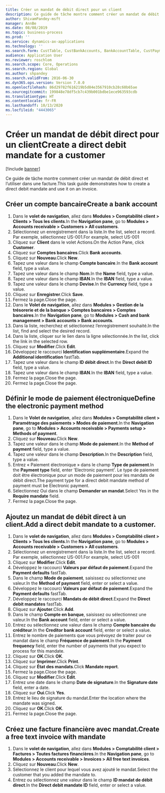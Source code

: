 ```yaml
---
title: Créer un mandat de débit direct pour un client
description: Ce guide de tâche montre comment créer un mandat de débit direct et l’utiliser dans une facture.
author: ShivamPandey-msft
manager: AnnBe
ms.date: 08/08/2019
ms.topic: business-process
ms.prod: ''
ms.service: dynamics-ax-applications
ms.technology: ''
ms.search.form: CustTable, CustBankAccounts, BankAccountTable, CustPaymMode, CustDirectDebitMandate, BankAccountTableLookUp, SrsReportViewerForm,  LogisticsAddressCityLookup, CustFreeInvoice, CustTableLookup
audience: Application User
ms.reviewer: roschlom
ms.search.scope: Core, Operations
ms.search.region: Global
ms.author: shpandey
ms.search.validFrom: 2016-06-30
ms.dyn365.ops.version: Version 7.0.0
ms.openlocfilehash: 86d29782f616219b5d84e3567910cb28c60b65ae
ms.sourcegitcommit: 199848e78df5cb7c439b001bdbe1ece963593cdb
ms.translationtype: HT
ms.contentlocale: fr-FR
ms.lasthandoff: 10/13/2020
ms.locfileid: "4443065"
---
```

# <a name="create-a-direct-debit-mandate-for-a-customer"></a><span data-ttu-id="f8f7b-103">Créer un mandat de débit direct pour un client</span><span class="sxs-lookup"><span data-stu-id="f8f7b-103">Create a direct debit mandate for a customer</span></span>

[!include [banner](../../includes/banner.md)]

<span data-ttu-id="f8f7b-104">Ce guide de tâche montre comment créer un mandat de débit direct et l’utiliser dans une facture.</span><span class="sxs-lookup"><span data-stu-id="f8f7b-104">This task guide demonstrates how to create a direct debit mandate and use it on an invoice.</span></span>


## <a name="create-a-bank-account"></a><span data-ttu-id="f8f7b-105">Créer un compte bancaire</span><span class="sxs-lookup"><span data-stu-id="f8f7b-105">Create a bank account</span></span>
1. <span data-ttu-id="f8f7b-106">Dans le **volet de navigation**, allez dans **Modules > Comptabilité client > Clients > Tous les clients**.</span><span class="sxs-lookup"><span data-stu-id="f8f7b-106">In the **Navigation pane**, go to **Modules > Accounts receivable > Customers > All customers**.</span></span>
2. <span data-ttu-id="f8f7b-107">Sélectionnez un enregistrement dans la liste.</span><span class="sxs-lookup"><span data-stu-id="f8f7b-107">In the list, select a record.</span></span> <span data-ttu-id="f8f7b-108">Par exemple, sélectionnez US-001.</span><span class="sxs-lookup"><span data-stu-id="f8f7b-108">For example, select US-001</span></span>
3. <span data-ttu-id="f8f7b-109">Cliquez sur **Client** dans le volet Actions.</span><span class="sxs-lookup"><span data-stu-id="f8f7b-109">On the Action Pane, click **Customer**.</span></span>
4. <span data-ttu-id="f8f7b-110">Cliquez sur **Comptes bancaires**.</span><span class="sxs-lookup"><span data-stu-id="f8f7b-110">Click **Bank accounts**.</span></span>
5. <span data-ttu-id="f8f7b-111">Cliquez sur **Nouveau**.</span><span class="sxs-lookup"><span data-stu-id="f8f7b-111">Click **New**.</span></span>
6. <span data-ttu-id="f8f7b-112">Tapez une valeur dans le champ **Compte bancaire**.</span><span class="sxs-lookup"><span data-stu-id="f8f7b-112">In the **Bank account** field, type a value.</span></span>
7. <span data-ttu-id="f8f7b-113">Tapez une valeur dans le champ **Nom**.</span><span class="sxs-lookup"><span data-stu-id="f8f7b-113">In the **Name** field, type a value.</span></span>
8. <span data-ttu-id="f8f7b-114">Tapez une valeur dans le champ **IBAN**.</span><span class="sxs-lookup"><span data-stu-id="f8f7b-114">In the **IBAN** field, type a value.</span></span>
9. <span data-ttu-id="f8f7b-115">Tapez une valeur dans le champ **Devise**.</span><span class="sxs-lookup"><span data-stu-id="f8f7b-115">In the **Currency** field, type a value.</span></span>
10. <span data-ttu-id="f8f7b-116">Cliquez sur **Enregistrer**.</span><span class="sxs-lookup"><span data-stu-id="f8f7b-116">Click **Save**.</span></span>
11. <span data-ttu-id="f8f7b-117">Fermez la page.</span><span class="sxs-lookup"><span data-stu-id="f8f7b-117">Close the page.</span></span>
12. <span data-ttu-id="f8f7b-118">Dans le **Volet de navigation**, allez dans **Modules > Gestion de la trésorerie et de la banque > Comptes bancaires > Comptes bancaires**.</span><span class="sxs-lookup"><span data-stu-id="f8f7b-118">In the **Navigation pane**, go to **Modules > Cash and bank management > Bank accounts > Bank accounts**.</span></span>
13. <span data-ttu-id="f8f7b-119">Dans la liste, recherchez et sélectionnez l’enregistrement souhaité.</span><span class="sxs-lookup"><span data-stu-id="f8f7b-119">In the list, find and select the desired record.</span></span>
14. <span data-ttu-id="f8f7b-120">Dans la liste, cliquer sur le lien dans la ligne sélectionnée.</span><span class="sxs-lookup"><span data-stu-id="f8f7b-120">In the list, click the link in the selected row.</span></span>
15. <span data-ttu-id="f8f7b-121">Cliquez sur **Modifier**.</span><span class="sxs-lookup"><span data-stu-id="f8f7b-121">Click **Edit**.</span></span>
16. <span data-ttu-id="f8f7b-122">Développez le raccourci **Identification supplémentaire**.</span><span class="sxs-lookup"><span data-stu-id="f8f7b-122">Expand the **Additional identification** fastTab.</span></span>
17. <span data-ttu-id="f8f7b-123">Tapez une valeur dans le champ **ID débit direct**.</span><span class="sxs-lookup"><span data-stu-id="f8f7b-123">In the **Direct debit ID** field, type a value.</span></span>
18. <span data-ttu-id="f8f7b-124">Tapez une valeur dans le champ **IBAN**.</span><span class="sxs-lookup"><span data-stu-id="f8f7b-124">In the **IBAN** field, type a value.</span></span>
19. <span data-ttu-id="f8f7b-125">Fermez la page.</span><span class="sxs-lookup"><span data-stu-id="f8f7b-125">Close the page.</span></span>
20. <span data-ttu-id="f8f7b-126">Fermez la page.</span><span class="sxs-lookup"><span data-stu-id="f8f7b-126">Close the page.</span></span>

## <a name="define-the-electronic-payment-method"></a><span data-ttu-id="f8f7b-127">Définir le mode de paiement électronique</span><span class="sxs-lookup"><span data-stu-id="f8f7b-127">Define the electronic payment method</span></span>
1. <span data-ttu-id="f8f7b-128">Dans le **Volet de navigation**, allez dans **Modules > Comptabilité client > Paramétrage des paiements > Modes de paiement**.</span><span class="sxs-lookup"><span data-stu-id="f8f7b-128">In the **Navigation pane**, go to **Modules > Accounts receivable > Payments setup > Methods of payment**.</span></span>
2. <span data-ttu-id="f8f7b-129">Cliquez sur **Nouveau**.</span><span class="sxs-lookup"><span data-stu-id="f8f7b-129">Click **New**.</span></span>
3. <span data-ttu-id="f8f7b-130">Tapez une valeur dans le champ **Mode de paiement**.</span><span class="sxs-lookup"><span data-stu-id="f8f7b-130">In the **Method of payment** field, type a value.</span></span>
4. <span data-ttu-id="f8f7b-131">Tapez une valeur dans le champ **Description**.</span><span class="sxs-lookup"><span data-stu-id="f8f7b-131">In the **Description** field, type a value.</span></span>
5. <span data-ttu-id="f8f7b-132">Entrez « Paiement électronique » dans le champ **Type de paiement**.</span><span class="sxs-lookup"><span data-stu-id="f8f7b-132">In the **Payment type** field, enter 'Electronic payment'.</span></span> <span data-ttu-id="f8f7b-133">Le type de paiement doit être électronique pour un mode de paiement pour les mandats de débit direct.</span><span class="sxs-lookup"><span data-stu-id="f8f7b-133">The payment type for a direct debit mandate method of payment must be Electronic payment.</span></span>
6. <span data-ttu-id="f8f7b-134">Sélectionnez Oui dans le champ **Demander un mandat**.</span><span class="sxs-lookup"><span data-stu-id="f8f7b-134">Select Yes in the **Require mandate** field.</span></span>
7. <span data-ttu-id="f8f7b-135">Fermez la page.</span><span class="sxs-lookup"><span data-stu-id="f8f7b-135">Close the page.</span></span>

## <a name="add-a-direct-debit-mandate-to-a-customer"></a><span data-ttu-id="f8f7b-136">Ajoutez un mandat de débit direct à un client.</span><span class="sxs-lookup"><span data-stu-id="f8f7b-136">Add a direct debit mandate to a customer.</span></span>
1. <span data-ttu-id="f8f7b-137">Dans le **volet de navigation**, allez dans **Modules > Comptabilité client > Clients > Tous les clients**.</span><span class="sxs-lookup"><span data-stu-id="f8f7b-137">In the **Navigation pane**, go to **Modules > Accounts receivable > Customers > All customers**.</span></span>
2. <span data-ttu-id="f8f7b-138">Sélectionnez un enregistrement dans la liste.</span><span class="sxs-lookup"><span data-stu-id="f8f7b-138">In the list, select a record.</span></span> <span data-ttu-id="f8f7b-139">Par exemple, sélectionnez US-001.</span><span class="sxs-lookup"><span data-stu-id="f8f7b-139">For example, select US-001</span></span>
3. <span data-ttu-id="f8f7b-140">Cliquez sur **Modifier**.</span><span class="sxs-lookup"><span data-stu-id="f8f7b-140">Click **Edit**.</span></span>
4. <span data-ttu-id="f8f7b-141">Développez le raccourci **Valeurs par défaut de paiement**.</span><span class="sxs-lookup"><span data-stu-id="f8f7b-141">Expand the **Payment defaults** fastTab.</span></span>
5. <span data-ttu-id="f8f7b-142">Dans le champ **Mode de paiement**, saisissez ou sélectionnez une valeur.</span><span class="sxs-lookup"><span data-stu-id="f8f7b-142">In the **Method of payment** field, enter or select a value.</span></span>
6. <span data-ttu-id="f8f7b-143">Développez le raccourci **Valeurs par défaut de paiement**.</span><span class="sxs-lookup"><span data-stu-id="f8f7b-143">Expand the **Payment defaults** fastTab.</span></span>
7. <span data-ttu-id="f8f7b-144">Développez le raccourci **Mandats de débit direct**.</span><span class="sxs-lookup"><span data-stu-id="f8f7b-144">Expand the **Direct debit mandates** fastTab.</span></span>
8. <span data-ttu-id="f8f7b-145">Cliquez sur **Ajouter**.</span><span class="sxs-lookup"><span data-stu-id="f8f7b-145">Click **Add**.</span></span>
9. <span data-ttu-id="f8f7b-146">Dans le champ **Compte en banque**, saisissez ou sélectionnez une valeur.</span><span class="sxs-lookup"><span data-stu-id="f8f7b-146">In the **Bank account** field, enter or select a value.</span></span>
10. <span data-ttu-id="f8f7b-147">Entrez ou sélectionnez une valeur dans le champ **Compte bancaire du créditeur**.</span><span class="sxs-lookup"><span data-stu-id="f8f7b-147">In the **Creditor bank account** field, enter or select a value.</span></span>
11. <span data-ttu-id="f8f7b-148">Entrez le nombre de paiements que vous prévoyez de traiter pour ce mandat dans le champ **Fréquence de paiement**.</span><span class="sxs-lookup"><span data-stu-id="f8f7b-148">In the **Payment frequency** field, enter the number of payments that you expect to process for this mandate.</span></span>
12. <span data-ttu-id="f8f7b-149">Cliquez sur **OK**.</span><span class="sxs-lookup"><span data-stu-id="f8f7b-149">Click **OK**.</span></span>
13. <span data-ttu-id="f8f7b-150">Cliquez sur **Imprimer**.</span><span class="sxs-lookup"><span data-stu-id="f8f7b-150">Click **Print**.</span></span>
14. <span data-ttu-id="f8f7b-151">Cliquez sur **État des mandats**.</span><span class="sxs-lookup"><span data-stu-id="f8f7b-151">Click **Mandate report**.</span></span>
15. <span data-ttu-id="f8f7b-152">Fermez la page.</span><span class="sxs-lookup"><span data-stu-id="f8f7b-152">Close the page.</span></span>
16. <span data-ttu-id="f8f7b-153">Cliquez sur **Modifier**.</span><span class="sxs-lookup"><span data-stu-id="f8f7b-153">Click **Edit**.</span></span>
17. <span data-ttu-id="f8f7b-154">Entrez une date dans le champ **Date de signature**.</span><span class="sxs-lookup"><span data-stu-id="f8f7b-154">In the **Signature date** field, enter a date.</span></span>
18. <span data-ttu-id="f8f7b-155">Cliquez sur **Oui**.</span><span class="sxs-lookup"><span data-stu-id="f8f7b-155">Click **Yes**.</span></span>
19. <span data-ttu-id="f8f7b-156">Entrez le lieu de signature du mandat.</span><span class="sxs-lookup"><span data-stu-id="f8f7b-156">Enter the location where the mandate was signed.</span></span>
20. <span data-ttu-id="f8f7b-157">Cliquez sur **OK**.</span><span class="sxs-lookup"><span data-stu-id="f8f7b-157">Click **OK**.</span></span>
21. <span data-ttu-id="f8f7b-158">Fermez la page.</span><span class="sxs-lookup"><span data-stu-id="f8f7b-158">Close the page.</span></span>

## <a name="create-a-free-text-invoice-with-mandate"></a><span data-ttu-id="f8f7b-159">Créez une facture financière avec mandat.</span><span class="sxs-lookup"><span data-stu-id="f8f7b-159">Create a free text invoice with mandate</span></span>
1. <span data-ttu-id="f8f7b-160">Dans le **volet de navigation**, allez dans **Modules > Comptabilité client > Factures > Toutes factures financières**.</span><span class="sxs-lookup"><span data-stu-id="f8f7b-160">In the **Navigation pane**, go to **Modules > Accounts receivable > Invoices > All free text invoices**.</span></span>
2. <span data-ttu-id="f8f7b-161">Cliquez sur **Nouveau**.</span><span class="sxs-lookup"><span data-stu-id="f8f7b-161">Click **New**.</span></span>
3. <span data-ttu-id="f8f7b-162">Sélectionnez le client pour lequel vous avez ajouté le mandat.</span><span class="sxs-lookup"><span data-stu-id="f8f7b-162">Select the customer that you added the mandate to.</span></span>
4. <span data-ttu-id="f8f7b-163">Entrez ou sélectionnez une valeur dans le champ **ID mandat de débit direct**.</span><span class="sxs-lookup"><span data-stu-id="f8f7b-163">In the **Direct debit mandate ID** field, enter or select a value.</span></span>

